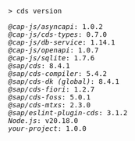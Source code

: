 <!-- this file is automatically generated and updated by a github action -->
<pre class="log">
> cds version

<em>@cap-js/asyncapi</em>: 1.0.2
<em>@cap-js/cds-types</em>: 0.7.0
<em>@cap-js/db-service</em>: 1.14.1
<em>@cap-js/openapi</em>: 1.0.7
<em>@cap-js/sqlite</em>: 1.7.6
<em>@sap/cds</em>: 8.4.1
<em>@sap/cds-compiler</em>: 5.4.2
<em>@sap/cds-dk (global)</em>: 8.4.1
<em>@sap/cds-fiori</em>: 1.2.7
<em>@sap/cds-foss</em>: 5.0.1
<em>@sap/cds-mtxs</em>: 2.3.0
<em>@sap/eslint-plugin-cds</em>: 3.1.2
<em>Node.js</em>: v20.18.0
<em>your-project</em>: 1.0.0
</pre>
